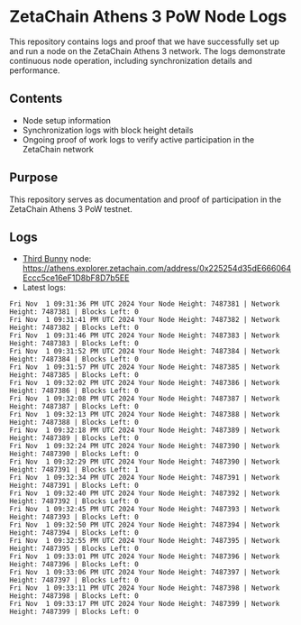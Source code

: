 # ZetaChain Athens 3 PoW Node Logs
This repository contains logs and proof that we have successfully set up and run a node on the ZetaChain Athens 3 network. The logs demonstrate continuous node operation, including synchronization details and performance.

## Contents
- Node setup information
- Synchronization logs with block height details
- Ongoing proof of work logs to verify active participation in the ZetaChain network

## Purpose
This repository serves as documentation and proof of participation in the ZetaChain Athens 3 PoW testnet.

## Logs

- [Third Bunny](https://thirdbunny.xyz/) node: https://athens.explorer.zetachain.com/address/0x225254d35dE666064Eccc5ce16eF1D8bF8D7b5EE
- Latest logs:
```
Fri Nov  1 09:31:36 PM UTC 2024 Your Node Height: 7487381 | Network Height: 7487381 | Blocks Left: 0
Fri Nov  1 09:31:41 PM UTC 2024 Your Node Height: 7487382 | Network Height: 7487382 | Blocks Left: 0
Fri Nov  1 09:31:46 PM UTC 2024 Your Node Height: 7487383 | Network Height: 7487383 | Blocks Left: 0
Fri Nov  1 09:31:52 PM UTC 2024 Your Node Height: 7487384 | Network Height: 7487384 | Blocks Left: 0
Fri Nov  1 09:31:57 PM UTC 2024 Your Node Height: 7487385 | Network Height: 7487385 | Blocks Left: 0
Fri Nov  1 09:32:02 PM UTC 2024 Your Node Height: 7487386 | Network Height: 7487386 | Blocks Left: 0
Fri Nov  1 09:32:08 PM UTC 2024 Your Node Height: 7487387 | Network Height: 7487387 | Blocks Left: 0
Fri Nov  1 09:32:13 PM UTC 2024 Your Node Height: 7487388 | Network Height: 7487388 | Blocks Left: 0
Fri Nov  1 09:32:18 PM UTC 2024 Your Node Height: 7487389 | Network Height: 7487389 | Blocks Left: 0
Fri Nov  1 09:32:24 PM UTC 2024 Your Node Height: 7487390 | Network Height: 7487390 | Blocks Left: 0
Fri Nov  1 09:32:29 PM UTC 2024 Your Node Height: 7487390 | Network Height: 7487391 | Blocks Left: 1
Fri Nov  1 09:32:34 PM UTC 2024 Your Node Height: 7487391 | Network Height: 7487391 | Blocks Left: 0
Fri Nov  1 09:32:40 PM UTC 2024 Your Node Height: 7487392 | Network Height: 7487392 | Blocks Left: 0
Fri Nov  1 09:32:45 PM UTC 2024 Your Node Height: 7487393 | Network Height: 7487393 | Blocks Left: 0
Fri Nov  1 09:32:50 PM UTC 2024 Your Node Height: 7487394 | Network Height: 7487394 | Blocks Left: 0
Fri Nov  1 09:32:55 PM UTC 2024 Your Node Height: 7487395 | Network Height: 7487395 | Blocks Left: 0
Fri Nov  1 09:33:01 PM UTC 2024 Your Node Height: 7487396 | Network Height: 7487396 | Blocks Left: 0
Fri Nov  1 09:33:06 PM UTC 2024 Your Node Height: 7487397 | Network Height: 7487397 | Blocks Left: 0
Fri Nov  1 09:33:11 PM UTC 2024 Your Node Height: 7487398 | Network Height: 7487398 | Blocks Left: 0
Fri Nov  1 09:33:17 PM UTC 2024 Your Node Height: 7487399 | Network Height: 7487399 | Blocks Left: 0
```
